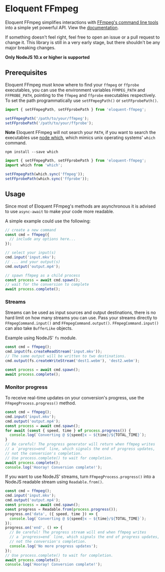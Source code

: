 # Eloquent FFmpeg
Eloquent FFmpeg simplifies interactions with
[FFmpeg's command line tools](https://ffmpeg.org/) into a simple yet powerful API.
View the [documentation](https://federicocarboni.github.io/eloquent-ffmpeg/).

If something doesn't feel right, feel free to open an issue or a pull request to
change it. This library is still in a very early stage, but there shouldn't be
any major breaking changes.

**Only NodeJS 10.x or higher is supported**

## Prerequisites
Eloquent FFmpeg must know where to find your `ffmpeg` or `ffprobe` executables,
you can use the environment variables `FFMPEG_PATH` and `FFPROBE_PATH`, pointing
to the `ffmpeg` and `ffprobe` executables respectively.
To set the path programmatically use `setFFmpegPath()` or `setFFprobePath()`.
```ts
import { setFFmpegPath, setFFprobePath } from 'eloquent-ffmpeg';

setFFmpegPath('/path/to/your/ffmpeg');
setFFprobePath('/path/to/your/ffprobe');
```
**Note** Eloquent FFmpeg will not search your `PATH`, if you want to search the
executables use [node which](https://github.com/npm/node-which), which mimics
unix operating systems' `which` command.

`npm install --save which`
```ts
import { setFFmpegPath, setFFprobePath } from 'eloquent-ffmpeg';
import which from 'which';

setFFmpegPath(which.sync('ffmpeg'));
setFFprobePath(which.sync('ffprobe'));
```

## Usage
Since most of Eloquent FFmpeg's methods are asynchronous it is advised to use
`async-await` to make your code more readable.

A simple example could use the following:

```ts
// create a new command
const cmd = ffmpeg({
  // include any options here...
});

// select your input(s)
cmd.input('input.mkv');
// ... and your output(s)
cmd.output('output.mp4');

// spawn ffmpeg as a child process
const process = await cmd.spawn();
// wait for the conversion to complete
await process.complete();
```

### Streams
Streams can be used as input sources and output destinations, there is no hard limit on how many streams you can use. Pass your streams directly to `FFmpegCommand.input()` and `FFmpegCommand.output()`.
`FFmpegCommand.input()` can also take `BufferLike` objects.

Example using NodeJS' `fs` module.
```ts
const cmd = ffmpeg();
cmd.input(fs.createReadStream('input.mkv'));
// The same output will be written to two destinations.
cmd.output(fs.createWriteStream('dest1.webm'), 'dest2.webm');

const process = await cmd.spawn();
await process.complete();
```

### Monitor progress
To receive real-time updates on your conversion's progress, use the `FFmpegProcess.progress()` method.

```ts
const cmd = ffmpeg();
cmd.input('input.mkv');
cmd.output('output.mp4');
const process = await cmd.spawn();
for await (const { speed, time } of process.progress()) {
  console.log(`Converting @ ${speed}x – ${time}/${TOTAL_TIME}`);
}
// Be careful! The progress generator will return when ffmpeg writes
// a `progress=end` line, which signals the end of progress updates,
// not the conversion's completion.
// Use process.complete() to wait for completion.
await process.complete();
console.log('Hooray! Conversion complete!');
```
If you want to use NodeJS' streams, turn `FFmpegProcess.progress()` into a
NodeJS readable stream using `Readable.from()`.
```ts
const cmd = ffmpeg();
cmd.input('input.mkv');
cmd.output('output.mp4');
const process = await cmd.spawn();
const progress = Readable.from(process.progress());
progress.on('data', ({ speed, time }) => {
  console.log(`Converting @ ${speed}x – ${time}/${TOTAL_TIME}`);
});
progress.on('end', () => {
  // Be careful! The progress stream will end when ffmpeg writes
  // a `progress=end` line, which signals the end of progress updates,
  // not the conversion's completion.
  console.log('No more progress updates');
});
// Use process.complete() to wait for completion.
await process.complete();
console.log('Hooray! Conversion complete!');
```
